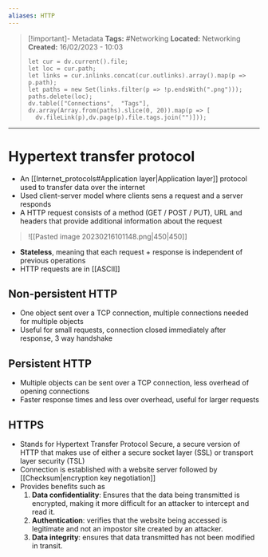 ```yaml
---
aliases: HTTP
---
```


> [!important]- Metadata
> **Tags:** #Networking 
> **Located:** Networking
> **Created:** 16/02/2023 - 10:03
> ```dataviewjs
>let cur = dv.current().file;
>let loc = cur.path;
>let links = cur.inlinks.concat(cur.outlinks).array().map(p => p.path);
>let paths = new Set(links.filter(p => !p.endsWith(".png")));
>paths.delete(loc);
>dv.table(["Connections",  "Tags"], dv.array(Array.from(paths).slice(0, 20)).map(p => [
>   dv.fileLink(p),dv.page(p).file.tags.join("")]));
> ```

___
# Hypertext transfer protocol
- An [[Internet_protocols#Application layer|Application layer]] protocol used to transfer data over the internet 
- Used client-server model where clients sens a request and a server responds 
- A HTTP request consists of a method (GET / POST / PUT), URL and headers that provide additional information about the request

> ![[Pasted image 20230216101148.png|450|450]]

- **Stateless**, meaning that each request + response is independent of previous operations
- HTTP requests are in [[ASCII]]
## Non-persistent HTTP
- One object sent over a TCP connection, multiple connections needed for multiple objects 
- Useful for small requests, connection closed immediately after response, 3 way handshake

## Persistent HTTP
- Multiple objects can be sent over a TCP connection, less overhead of opening connections 
- Faster response times and less over overhead, useful for larger requests 

## HTTPS
- Stands for Hypertext Transfer Protocol Secure, a secure version of HTTP that makes use of either a secure socket layer (SSL) or transport layer security (TSL)
- Connection is established with a website server followed by [[Checksum|encryption key negotiation]]
- Provides benefits such as 
	1.  **Data confidentiality**: Ensures that the data being transmitted is encrypted, making it more difficult for an attacker to intercept and read it.
	2.  **Authentication**: verifies that the website being accessed is legitimate and not an impostor site created by an attacker.
	3.  **Data integrity**: ensures that data transmitted has not been modified in transit.
